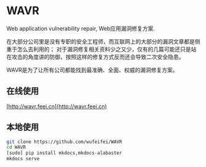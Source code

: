 # WAVR
Web application vulnerability repair, Web应用漏洞修复方案.

在大部分公司里是没有专职的安全工程师，而互联网上的大部分的漏洞文章都是侧重于怎么去利用的；
对于漏洞修复相关资料少之又少，仅有的几篇可能还只是站在攻击的角度讲的防御，按照这样的修复方式反而还会导致二次安全隐患。

WAVR是为了让所有公司都能找到最准确、全面、权威的漏洞修复方案。

## 在线使用

[http://wavr.feei.cn](http://wavr.feei.cn)

## 本地使用
```bash
git clone https://github.com/wufeifei/WAVR
cd WAVR
[sudo] pip install mkdocs,mkdocs-alabaster
mkdocs serve
```